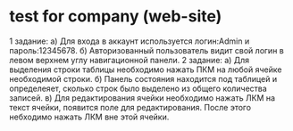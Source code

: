 # test for company (web-site)
1 задание:
а) Для входа в аккаунт используется логин:Admin и пароль:12345678.
б) Авторизованный пользователь видит свой логин в левом верхнем углу навигационной панели.
2 задание:
а) Для выделения строки таблицы необходимо нажать ПКМ на любой ячейке необходимой строки.
б) Панель состояния находится под таблицей и определеяет, сколько строк было выделено из общего количества записей.
в) Для редактирования ячейки необходимо нажать ЛКМ на текст ячейки, появится поле для редактирования. После этого небходимо нажать ЛКМ вне этой ячейки.
